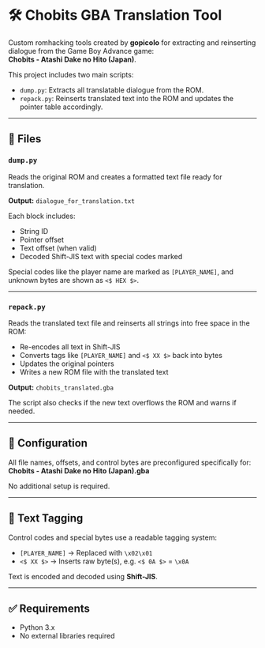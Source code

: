 # 🛠️ Chobits GBA Translation Tool

Custom romhacking tools created by **gopicolo** for extracting
and reinserting dialogue from the Game Boy Advance game:  
**Chobits - Atashi Dake no Hito (Japan)**.

This project includes two main scripts:
- `dump.py`: Extracts all translatable dialogue from the ROM.
- `repack.py`: Reinserts translated text into the ROM and updates the pointer table accordingly.

---

## 📂 Files

### `dump.py`
Reads the original ROM and creates a formatted text file ready for translation.

**Output:** `dialogue_for_translation.txt`

Each block includes:
- String ID
- Pointer offset
- Text offset (when valid)
- Decoded Shift-JIS text with special codes marked

Special codes like the player name are marked as `[PLAYER_NAME]`, and unknown bytes are shown as `<$ HEX $>`.

---

### `repack.py`
Reads the translated text file and reinserts all strings into free space in the ROM:
- Re-encodes all text in Shift-JIS
- Converts tags like `[PLAYER_NAME]` and `<$ XX $>` back into bytes
- Updates the original pointers
- Writes a new ROM file with the translated text

**Output:** `chobits_translated.gba`

The script also checks if the new text overflows the ROM and warns if needed.

---

## 🔧 Configuration

All file names, offsets, and control bytes are preconfigured specifically for:
**Chobits - Atashi Dake no Hito (Japan).gba**

No additional setup is required.

---

## 💬 Text Tagging

Control codes and special bytes use a readable tagging system:
- `[PLAYER_NAME]` → Replaced with `\x02\x01`
- `<$ XX $>` → Inserts raw byte(s), e.g. `<$ 0A $>` = `\x0A`

Text is encoded and decoded using **Shift-JIS**.

---

## ✅ Requirements

- Python 3.x
- No external libraries required

